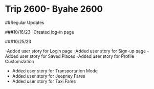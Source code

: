 # Trip 2600- Byahe 2600

##Regular Updates

###10/16/23
-Created log-in page 

###10/25/23

-Added user story for Login page
-Added user story for Sign-up page
-Added user story for Saved Places
-Added user story for Profile Customization
- Added user story for Transportation Mode
- Added user story for Jeepney Fares
- Added user story for Taxi Fares
  
